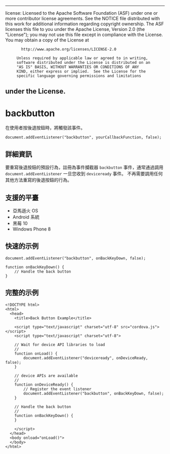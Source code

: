 * * *

license: Licensed to the Apache Software Foundation (ASF) under one or more contributor license agreements. See the NOTICE file distributed with this work for additional information regarding copyright ownership. The ASF licenses this file to you under the Apache License, Version 2.0 (the "License"); you may not use this file except in compliance with the License. You may obtain a copy of the License at

           http://www.apache.org/licenses/LICENSE-2.0
    
         Unless required by applicable law or agreed to in writing,
         software distributed under the License is distributed on an
         "AS IS" BASIS, WITHOUT WARRANTIES OR CONDITIONS OF ANY
         KIND, either express or implied.  See the License for the
         specific language governing permissions and limitations
    

## under the License.

# backbutton

在使用者按後退按鈕時，將觸發該事件。

    document.addEventListener("backbutton", yourCallbackFunction, false);
    

## 詳細資訊

要重寫後退按鈕的預設行為，註冊為事件攔截器 `backbutton` 事件，通常通過調用 `document.addEventListener` 一旦您收到 `deviceready` 事件。 不再需要調用任何其他方法重寫的後退按鈕的行為。

## 支援的平臺

*   亞馬遜火 OS
*   Android 系統
*   黑莓 10
*   Windows Phone 8

## 快速的示例

    document.addEventListener("backbutton", onBackKeyDown, false);
    
    function onBackKeyDown() {
        // Handle the back button
    }
    

## 完整的示例

    <!DOCTYPE html>
    <html>
      <head>
        <title>Back Button Example</title>
    
        <script type="text/javascript" charset="utf-8" src="cordova.js"></script>
        <script type="text/javascript" charset="utf-8">
    
        // Wait for device API libraries to load
        //
        function onLoad() {
            document.addEventListener("deviceready", onDeviceReady, false);
        }
    
        // device APIs are available
        //
        function onDeviceReady() {
            // Register the event listener
            document.addEventListener("backbutton", onBackKeyDown, false);
        }
    
        // Handle the back button
        //
        function onBackKeyDown() {
        }
    
        </script>
      </head>
      <body onload="onLoad()">
      </body>
    </html>